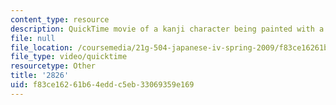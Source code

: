 ```yaml
---
content_type: resource
description: QuickTime movie of a kanji character being painted with a brush.
file: null
file_location: /coursemedia/21g-504-japanese-iv-spring-2009/f83ce16261b64eddc5eb33069359e169_2826.mov
file_type: video/quicktime
resourcetype: Other
title: '2826'
uid: f83ce162-61b6-4edd-c5eb-33069359e169
---
```

